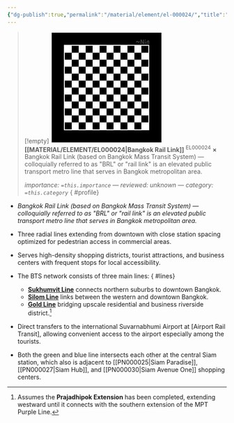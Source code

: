 ```yaml
---
{"dg-publish":true,"permalink":"/material/element/el-000024/","title":"Bangkok Rail Link","tags":["-element","-priority/low"]}
---
```


>[!empty]
> ![RESOURCE/ASSET/OTHER/PlaceholderIcon.png|icon](/img/user/RESOURCE/ASSET/OTHER/PlaceholderIcon.png) <b class="title">[[MATERIAL/ELEMENT/EL000024\|Bangkok Rail Link]]</b> <sup class="title">EL000024</sup> <b>×</b>
> Bangkok Rail Link (based on Bangkok Mass Transit System) — colloquially referred to as "BRL" or "rail link" is an elevated public transport metro line that serves in Bangkok metropolitan area.
> 
> <i class="small">importance: `=this.importance` — reviewed: unknown — category: `=this.category`</i>
{ #profile}


- *Bangkok Rail Link (based on Bangkok Mass Transit System) — colloquially referred to as "BRL" or "rail link" is an elevated public transport metro line that serves in Bangkok metropolitan area.*
- Three radial lines extending from downtown with close station spacing optimized for pedestrian access in commercial areas.
- Serves high-density shopping districts, tourist attractions, and business centers with frequent stops for local accessibility.
- The BTS network consists of three main lines:
{ #lines}

	- **[Sukhumvit Line](https://en.wikipedia.org/wiki/Sukhumvit_Line)** connects northern suburbs to downtown Bangkok.
	- [**Silom Line**](https://en.wikipedia.org/wiki/Silom_Line) links between the western and downtown Bangkok.
	- **[Gold Line](https://en.wikipedia.org/wiki/Gold_Line_\(Bangkok\))** bridging upscale residential and business riverside district.[^1]
- Direct transfers to the international Suvarnabhumi Airport at [Airport Rail Transit], allowing convenient access to the airport especially among the tourists.
- Both the green and blue line intersects each other at the central Siam station, which also is adjacent to [[PN000025\|Siam Paradise]], [[PN000027\|Siam Hub]], and [[PN000030\|Siam Avenue One]] shopping centers.

[^1]: Assumes the **Prajadhipok Extension** has been completed, extending westward until it connects with the southern extension of the MPT Purple Line.
